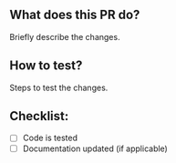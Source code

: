 ## What does this PR do?
Briefly describe the changes.

## How to test?
Steps to test the changes.

## Checklist:
- [ ] Code is tested
- [ ] Documentation updated (if applicable)